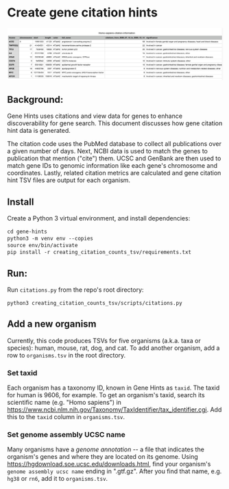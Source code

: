 # Create gene citation hints

![TSV_snapshot](https://github.com/broadinstitute/gene-hints/blob/main/images/07-TSV-snapshot.png)

## Background:
Gene Hints uses citations and view data for genes to enhance discoverability for gene search.  This document discusses how gene citation hint data is generated.

The citation code uses the PubMed database to collect all publications over a given number of days. Next, NCBI data is used to match the genes to publication that mention ("cite") them.  UCSC and GenBank are then used to match gene IDs to genomic information like each gene's chromosome and coordinates. Lastly, related citation metrics are calculated and gene citation hint TSV files are output for each organism.

## Install
Create a Python 3 virtual environment, and install dependencies:
```
cd gene-hints
python3 -m venv env --copies
source env/bin/activate
pip install -r creating_citation_counts_tsv/requirements.txt
```

## Run:
Run `citations.py` from the repo's root directory:

```
python3 creating_citation_counts_tsv/scripts/citations.py
```

## Add a new organism
Currently, this code produces TSVs for five organisms (a.k.a. taxa or species): human, mouse, rat, dog, and cat. To add another organism, add a row to `organisms.tsv` in the root directory.

###  Set taxid
Each organism has a taxonomy ID, known in Gene Hints as `taxid`.  The taxid for human is 9606, for example.  To get an organism's taxid, search its scientific name (e.g. "Homo sapiens") in https://www.ncbi.nlm.nih.gov/Taxonomy/TaxIdentifier/tax_identifier.cgi.  Add this to the `taxid` column in `organisms.tsv`.

### Set genome assembly UCSC name
Many organisms have a _genome annotation_ -- a file that indicates the organism's genes and where they are located on its genome.  Using https://hgdownload.soe.ucsc.edu/downloads.html, find your organism's `genome assembly ucsc name` ending in ".gtf.gz". After you find that name, e.g. `hg38` or `rn6`, add it to `organisms.tsv`.

